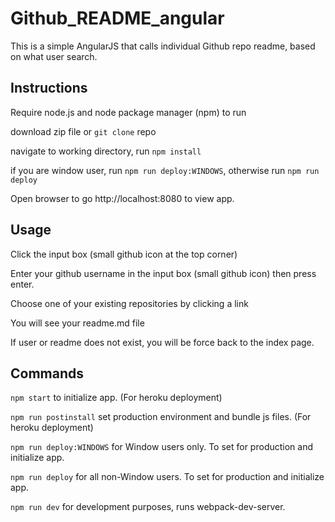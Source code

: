 # Github_README_angular
This is a simple AngularJS that calls individual Github repo readme, based on what user search.

## Instructions

Require node.js and node package manager (npm) to run

download zip file or `git clone` repo

navigate to working directory, run `npm install`

if you are window user, run `npm run deploy:WINDOWS`, otherwise run `npm run deploy`

Open browser to go http://localhost:8080 to view app.

## Usage

Click the input box (small github icon at the top corner)

Enter your github username in the input box (small github icon) then press enter.

Choose one of your existing repositories by clicking a link

You will see your readme.md file

If user or readme does not exist, you will be force back to the index page.

## Commands

`npm start` to initialize app. (For heroku deployment)

`npm run postinstall` set production environment and bundle js files. (For heroku deployment)

`npm run deploy:WINDOWS` for Window users only. To set for production and initialize app.

`npm run deploy` for all non-Window users. To set for production and initialize app.

`npm run dev` for development purposes, runs webpack-dev-server.
